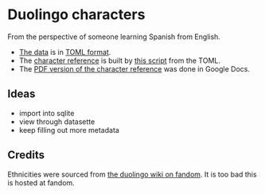 # Duolingo characters

From the perspective of someone learning Spanish from English.

- [The data](characters.toml) is in [TOML format](https://toml.io/en/).
- The [character reference](character_reference.md) is built by [this script](build-character.sh) from the TOML.
- The [PDF version of the character reference](character_reference.pdf) was done in Google Docs.

## Ideas

- import into sqlite
- view through datasette
- keep filling out more metadata

## Credits

Ethnicities were sourced from
[the duolingo wiki on fandom](https://duolingo.fandom.com/wiki/Category:Main_Characters).
It is too bad this is hosted at fandom.
